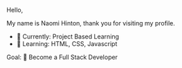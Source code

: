Hello, 

My name is Naomi Hinton, thank you for visiting my profile.

- 🔭 Currently: Project Based Learning
- 🌱 Learning: HTML, CSS, Javascript

Goal: 🏅 Become a Full Stack Developer


